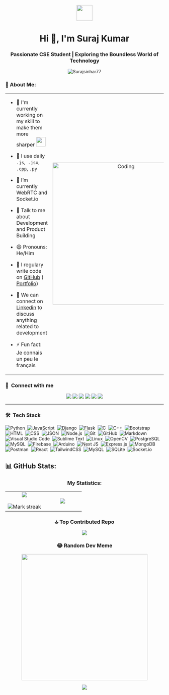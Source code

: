 <p align="center"><picture align="center"><img align="center" src = "https://github.com/7oSkaaa/7oSkaaa/blob/main/Images/about_me.gif?raw=true" width = 50px></picture></p>
<h1 align="center">Hi 👋, I'm Suraj Kumar</h1>
<h3 align="center">Passionate CSE Student | Exploring the Boundless World of Technology</h3>
<p align="center"> <img src="https://komarev.com/ghpvc/?username=Surajsinhar77&label=Profile%20views&color=0e75b6&style=flat" alt="Surajsinhar77" /> </p>

### 🤵 About Me:
<table align="center">
<tr border="none">
<td width="50%" align="left">
  
- 🏦 I'm currently working on my skill to make them more sharper 
      <img src="https://media.giphy.com/media/WUlplcMpOCEmTGBtBW/giphy.gif" width="30">
      
- 🤔 I use daily ```.js```,``` .jsx```, ```.cpp```, ```.py```

- 🌱 I’m currently WebRTC and Socket.io

- 💬 Talk to me about Development and Product Building

- 😄 Pronouns: He/Him

- 📝 I regulary write code on [GitHub](___) ( [Portfolio](https://apoorvtyagi133.blogspot.com/))

- 👯 We can connect on [Linkedin]((https://www.linkedin.com/in/kumar-suraj-sk/)) to discuss anything related to development

- ⚡ Fun fact: Je connais un peu le français
</td>
<td width="50%" align="center">

  <img align="center" alt="Coding" width="450" src="https://repository-images.githubusercontent.com/588181932/e36ec678-7984-4cdd-8e4c-a3932772ff8e">

  
  </td>
</tr>
</table>

### :link: &nbsp;Connect with me

<p align="center">
<a href="https://mynewapp-peach.vercel.app/"><img src="https://img.shields.io/badge/-Portfolio-3423A6?style=for-the-badge&logo=Google-chrome&logoColor=white"/></a>
<a href="https://www.linkedin.com/in/kumar-suraj-sk/"><img src="https://img.shields.io/badge/-Suraj%20Kumar-0077B5?style=for-the-badge&logo=Linkedin&logoColor=white"/></a>
<a href="mailto:surajkumar71799@gmail.com"><img src="https://img.shields.io/badge/-Mail-D14836?style=for-the-badge&logo=Gmail&logoColor=white"/></a>
<a href="https://youtube.com/@MenOfEngineering"><img src="https://img.shields.io/badge/-MOE-E4405F?style=for-the-badge&logo=Youtube&logoColor=white"/></a>
<a href="https://leetcode.com/surajsinhar7"><img src="https://img.shields.io/badge/-surajsinhar7-FFA116?style=for-the-badge&logo=leetcode&logoColor=white"/></a>
<a href="https://x.com/surajsinha77"><img src="https://img.shields.io/badge/-Suraj-1DA1F2?style=for-the-badge&logo=x&logoColor=white"/></a>
</p>

---

### 🛠 &nbsp;Tech Stack

![Python](https://img.shields.io/badge/-Python-05122A?style=flat&logo=python)&nbsp;
![JavaScript](https://img.shields.io/badge/-JavaScript-05122A?style=flat&logo=javascript)&nbsp;
![Django](https://img.shields.io/badge/-Django-05122A?style=flat&logo=django&logoColor=092E20)&nbsp;
![Flask](https://img.shields.io/badge/-Flask-05122A?style=flat&logo=flask)&nbsp;
![C](https://img.shields.io/badge/-C-05122A?style=flat&logo=C&logoColor=A8B9CC)&nbsp;
![C++](https://img.shields.io/badge/-C++-05122A?style=flat&logo=C%2B%2B&logoColor=00599C)&nbsp;
![Bootstrap](https://img.shields.io/badge/-Bootstrap-05122A?style=flat&logo=bootstrap&logoColor=563D7C)&nbsp;
![HTML](https://img.shields.io/badge/-HTML-05122A?style=flat&logo=HTML5)&nbsp;
![CSS](https://img.shields.io/badge/-CSS-05122A?style=flat&logo=CSS3&logoColor=1572B6)&nbsp;
![JSON](https://img.shields.io/badge/-JSON-05122A?style=flat&logo=json&logoColor=000000)&nbsp;
![Node.js](https://img.shields.io/badge/-Node.js-05122A?style=flat&logo=node.js&logoColor=339933)&nbsp;
![Git](https://img.shields.io/badge/-Git-05122A?style=flat&logo=git)&nbsp;
![GitHub](https://img.shields.io/badge/-GitHub-05122A?style=flat&logo=github)&nbsp;
![Markdown](https://img.shields.io/badge/-Markdown-05122A?style=flat&logo=markdown)&nbsp;
![Visual Studio Code](https://img.shields.io/badge/-Visual%20Studio%20Code-05122A?style=flat&logo=visual-studio-code&logoColor=007ACC)&nbsp;
![Sublime Text](https://img.shields.io/badge/-Sublime%20Text-05122A?style=flat&logo=sublime-text&logoColor=FF9800)&nbsp;
![Linux](https://img.shields.io/badge/Linux-FCC624?style=flat&logo=linux&logoColor=FF9800)&nbsp;
![OpenCV](https://img.shields.io/badge/-OpenCV-05122A?style=flat&logo=opencv&logoColor=5C3EE8)&nbsp;
![PostgreSQL](https://img.shields.io/badge/-PostgreSQL-05122A?style=flat&logo=postgresql&logoColor=336791)&nbsp;
![MySQL](https://img.shields.io/badge/-MySQL-05122A?style=flat&logo=mysql&logoColor=4479A1)&nbsp;
![Firebase](https://img.shields.io/badge/-Firebase-05122A?style=flat&logo=firebase&logoColor=FFCA28)&nbsp;
![Arduino](https://img.shields.io/badge/-Arduino-05122A?style=flat&logo=arduino&logoColor=00979D)&nbsp;
![Next JS](https://img.shields.io/badge/Next-black?style=flat&logo=next.js&logoColor=white)&nbsp;
![Express.js](https://img.shields.io/badge/express.js-%23404d59.svg?style=flat&logo=express&logoColor=%2361DAFB)&nbsp; 
![MongoDB](https://img.shields.io/badge/MongoDB-%234ea94b.svg?style=flat&logo=mongodb&logoColor=white)&nbsp; 
![Postman](https://img.shields.io/badge/Postman-FF6C37?style=flat&logo=postman&logoColor=white)&nbsp;
![React](https://img.shields.io/badge/react-%2320232a.svg?style=flat&logo=react&logoColor=%2361DAFB)&nbsp; 
![TailwindCSS](https://img.shields.io/badge/tailwindcss-%2338B2AC.svg?style=flat&logo=tailwind-css&logoColor=white)&nbsp; 
![MySQL](https://img.shields.io/badge/mysql-%2300f.svg?style=flat&logo=mysql&logoColor=white)&nbsp; 
![SQLite](https://img.shields.io/badge/sqlite-%2307405e.svg?style=flat&logo=sqlite&logoColor=white)&nbsp; 
![Socket.io](https://img.shields.io/badge/socket_io-%2307405e.svg)&nbsp; 

## 📊 GitHub Stats:

<h3 align="center">My Statistics:</h3>
<p align="center">
<table align="center">
<tr border="none">
<td width="50%" align="center">
  
  <img  align="center"  src="https://github-readme-stats.vercel.app/api?username=Surajsinhar77&theme=dark&show_icons=true&count_private=true" />
  <br></br>
  <img  title="🔥 Get streak stats for your profile at git.io/streak-stats" alt="Mark streak" src="https://github-readme-streak-stats.herokuapp.com/?user=Surajsinhar77&theme=dark&hide_border=false" /> 
</td>
<td width="50%" align="center">

  <img  align="center"  src="https://github-readme-stats.anuraghazra1.vercel.app/api/top-langs/?username=Surajsinhar77&theme=dark&hide_border=false&no-bg=true&no-frame=true&langs_count=10"/>
  
  </td>
</tr>
</table>

<div align="center">
    
### 🔝 Top Contributed Repo
![](https://github-contributor-stats.vercel.app/api?username=surajsinhar77&limit=5&theme=dark&combine_all_yearly_contributions=true)


### 😂 Random Dev Meme
<img src='https://randommeme-five.vercel.app/' style="height: 400px;"/>

[![](https://visitcount.itsvg.in/api?id=surajsinhar77&icon=3&color=0)](https://visitcount.itsvg.in)
</div>

<!-- Proudly created with GPRM ( https://gprm.itsvg.in ) -->
